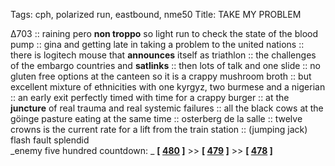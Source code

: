 Tags: cph, polarized run, eastbound, nme50
Title: TAKE MY PROBLEM  
  
∆703 :: raining pero **non troppo** so light run to check the state of the blood pump :: gina and getting late in taking a problem to the united nations :: there is logitech mouse that **announces** itself as triathlon :: the challenges of the embargo countries and **satlinks** :: then lots of talk and one slide :: no gluten free options at the canteen so it is a crappy mushroom broth :: but excellent mixture of ethnicities with one kyrgyz, two burmese and a nigerian :: an early exit perfectly timed with time for a crappy burger :: at the **juncture** of real trauma and real systemic failures :: all the black cows at the göinge pasture eating at the same time :: osterberg de la salle :: twelve crowns is the current rate for a lift from the train station :: (jumping jack) flash fault splendid  
_enemy five hundred countdown: _ **[ [480](https://rateyourmusic.com/release/album/aretha-franklin/i-never-loved-a-man-the-way-i-love-you/) ]** >> **[ [479](https://rateyourmusic.com/release/album/throwing-muses/the-real-ramona/) ]** >> **[ [478](https://rateyourmusic.com/release/album/the-national/trouble-will-find-me/) ]**  
